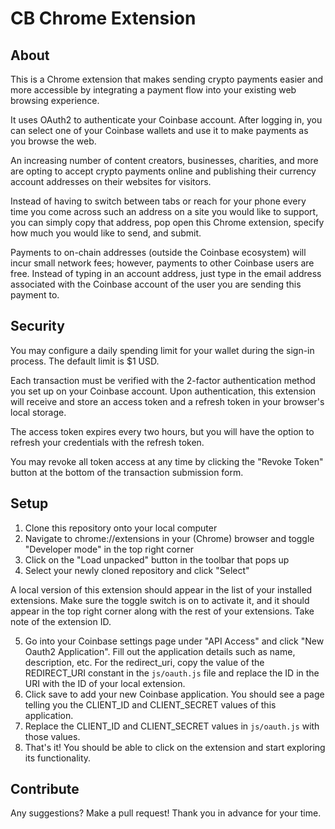 # CB Chrome Extension

## About

This is a Chrome extension that makes sending crypto payments easier and more accessible by integrating a payment flow
into your existing web browsing experience.

It uses OAuth2 to authenticate your Coinbase account. After logging in, you can select one of your Coinbase wallets
 and use it to make payments as you browse the web.

An increasing number of content creators, businesses, charities, and more are opting to accept crypto payments
online and publishing their currency account addresses on their websites for visitors.

Instead of having to switch between tabs or reach for your phone every time you come across such an address
on a site you would like to support, you can simply copy that address, pop open this Chrome extension, specify how much
you would like to send, and submit.

Payments to on-chain addresses (outside the Coinbase ecosystem) will incur small network fees;
however, payments to other Coinbase users are free. Instead of typing in an account address, just type in the email address
associated with the Coinbase account of the user you are sending this payment to.

## Security

You may configure a daily spending limit for your wallet during the sign-in process. The default limit is $1 USD.

Each transaction must be verified with the 2-factor authentication method you set up on your Coinbase account.
Upon authentication, this extension will receive and store an access token and a refresh token in your browser's
local storage.

The access token expires every two hours, but you will have the option to refresh your credentials with the refresh token.

You may revoke all token access at any time by clicking the "Revoke Token" button at the bottom of the transaction
submission form.


## Setup

1. Clone this repository onto your local computer
2. Navigate to chrome://extensions in your (Chrome) browser and toggle "Developer mode" in the top right corner
3. Click on the "Load unpacked" button in the toolbar that pops up
4. Select your newly cloned repository and click "Select"

A local version of this extension should appear in the list of your installed extensions.
Make sure the toggle switch is on to activate it, and it should appear in the top right corner
along with the rest of your extensions. Take note of the extension ID.

5. Go into your Coinbase settings page under "API Access" and click "New Oauth2 Application".
Fill out the application details such as name, description, etc.
For the redirect_uri, copy the value of the REDIRECT_URI constant in the `js/oauth.js` file
and replace the ID in the URI with the ID of your local extension.
6. Click save to add your new Coinbase application. You should see a page telling you the CLIENT_ID and CLIENT_SECRET values of this application.
7. Replace the CLIENT_ID and CLIENT_SECRET values in `js/oauth.js` with those values.
8. That's it! You should be able to click on the extension and start exploring its functionality.


## Contribute

Any suggestions? Make a pull request! Thank you in advance for your time.
